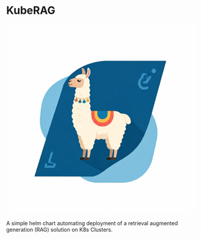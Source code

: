 # KubeRAG

![alt text](logo.jpeg "Title")

A simple helm chart automating deployment of a retrieval augmented generation (RAG) solution on K8s Clusters.

